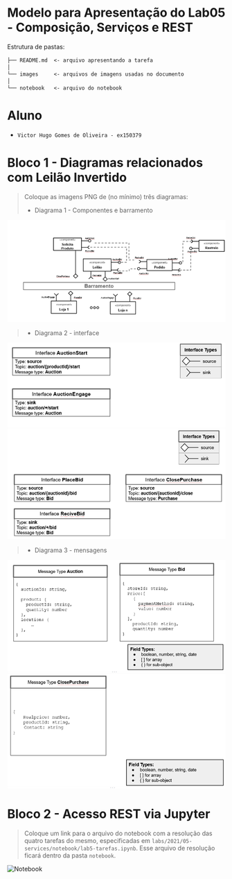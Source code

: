 # Modelo para Apresentação do Lab05 - Composição, Serviços e REST

Estrutura de pastas:

~~~
├── README.md  <- arquivo apresentando a tarefa
│
└── images     <- arquivos de imagens usadas no documento
│
└── notebook   <- arquivo do notebook
~~~

# Aluno
* `Victor Hugo Gomes de Oliveira - ex150379`

# Bloco 1 - Diagramas relacionados com Leilão Invertido

> Coloque as imagens PNG de (no mínimo) três diagramas:
> * Diagrama 1 - Componentes e barramento

![Diagrama1](images/tarefa_01.PNG)

> * Diagrama 2 - interface

![Diagrama2 parte 1](images/tarefa_02.PNG)
![Diagrama2 parte 2](images/tarefa_03.PNG)

> * Diagrama 3 - mensagens

![Diagrama3 parte 1](images/tarefa_04.PNG)
![Diagrama3 parte 2](images/tarefa_05.PNG)

# Bloco 2 - Acesso REST via Jupyter

> Coloque um link para o arquivo do notebook com a resolução das quatro tarefas do mesmo, especificadas em `labs/2021/05-services/notebook/lab5-tarefas.ipynb`. Esse arquivo de resolução ficará dentro da pasta `notebook`.

![Notebook](notebook/lab5-tarefas.ipynb)